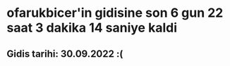 # ofarukbicer'in gidisine son 6 gun 22 saat 3 dakika 14 saniye kaldi

## Gidis tarihi: 30.09.2022 :(